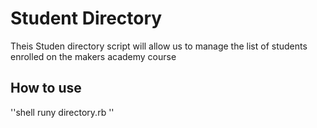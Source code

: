 Student Directory
==================

Theis Studen directory script will allow us to manage the list of students enrolled on the makers academy course

How to use
---------------

''shell
runy directory.rb
''